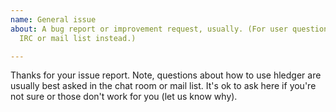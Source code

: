 ```yaml
---
name: General issue
about: A bug report or improvement request, usually. (For user questions, consider
  IRC or mail list instead.)

---
```


Thanks for your issue report.
Note, questions about how to use hledger are usually best asked in the chat room or mail list.
It's ok to ask here if you're not sure or those don't work for you (let us know why).
